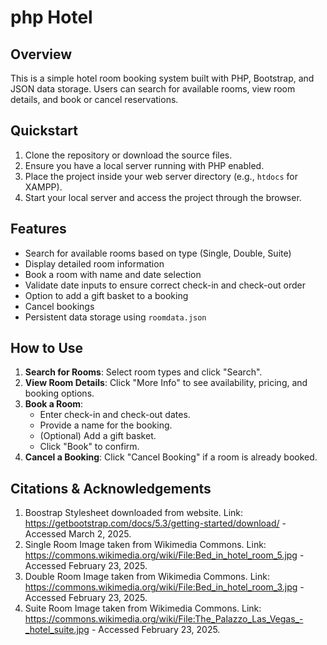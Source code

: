 # php Hotel

## Overview
This is a simple hotel room booking system built with PHP, Bootstrap, and JSON data storage. Users can search for available rooms, view room details, and book or cancel reservations.

## Quickstart
1. Clone the repository or download the source files.
2. Ensure you have a local server running with PHP enabled.
3. Place the project inside your web server directory (e.g., `htdocs` for XAMPP).
4. Start your local server and access the project through the browser.

## Features
- Search for available rooms based on type (Single, Double, Suite)
- Display detailed room information
- Book a room with name and date selection
- Validate date inputs to ensure correct check-in and check-out order
- Option to add a gift basket to a booking
- Cancel bookings
- Persistent data storage using `roomdata.json`

## How to Use
1. **Search for Rooms**: Select room types and click "Search".
2. **View Room Details**: Click "More Info" to see availability, pricing, and booking options.
3. **Book a Room**:
   - Enter check-in and check-out dates.
   - Provide a name for the booking.
   - (Optional) Add a gift basket.
   - Click "Book" to confirm.
4. **Cancel a Booking**: Click "Cancel Booking" if a room is already booked.

## Citations & Acknowledgements

1. Boostrap Stylesheet downloaded from website. Link: https://getbootstrap.com/docs/5.3/getting-started/download/ - Accessed March 2, 2025.
2. Single Room Image taken from Wikimedia Commons. Link: https://commons.wikimedia.org/wiki/File:Bed_in_hotel_room_5.jpg - Accessed February 23, 2025. 
3. Double Room Image taken from Wikimedia Commons. Link: https://commons.wikimedia.org/wiki/File:Bed_in_hotel_room_3.jpg - Accessed February 23, 2025. 
4. Suite Room Image taken from Wikimedia Commons. Link: https://commons.wikimedia.org/wiki/File:The_Palazzo_Las_Vegas_-_hotel_suite.jpg - Accessed February 23, 2025. 